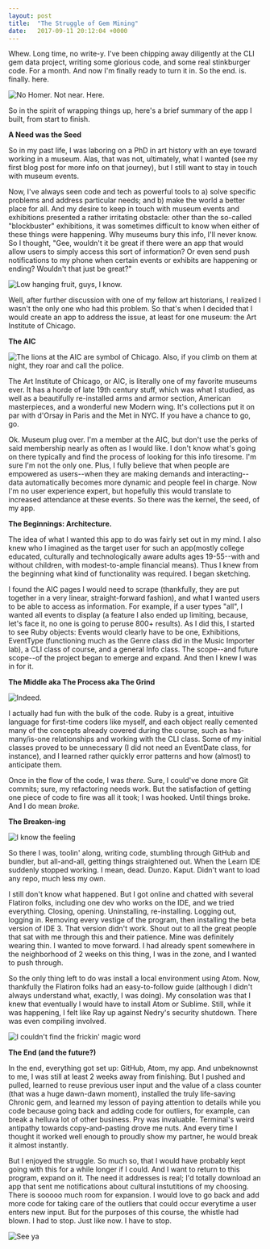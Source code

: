 ```yaml
---
layout: post
title:  "The Struggle of Gem Mining"
date:   2017-09-11 20:12:04 +0000
---
```



Whew. Long time, no write-y. I've been chipping away diligently at the CLI gem data project, writing some glorious code, and some real stinkburger code. For a month. And now I'm finally ready to turn it in. So the end. is. finally. here. 

![No Homer. Not near. Here.](https://imgur.com/zvnPSaf)

So in the spirit of wrapping things up, here's a brief summary of the app I built, from start to finish.

**A Need was the Seed**

So in my past life, I was laboring on a PhD in art history with an eye toward working in a museum. Alas, that was not, ultimately, what I wanted (see my first blog post for more info on that journey), but I still want to stay in touch with museum events.

Now, I've always seen code and tech as powerful tools to a) solve specific problems and address particular needs; and b) make the world a better place for all. And my desire to keep in touch with museum events and exhibitions presented a rather irritating obstacle: other than the so-called "blockbuster" exhibitions, it was sometimes difficult to know when either of these things were happening. Why museums bury this info, I'll never know. So I thought, "Gee, wouldn't it be great if there were an app that would allow users to simply access this sort of information? Or even send push notifications to my phone when certain events or exhibits are happening or ending? Wouldn't that just be great?"

![Low hanging fruit, guys, I know. ](https://imgur.com/FSxSRGL)

Well, after further discussion with one of my fellow art historians, I realized I wasn't the only one who had this problem. So that's when I decided that I would create an app to address the issue, at least for one museum: the Art Institute of Chicago.

**The AIC**

![The lions at the AIC are symbol of Chicago. Also, if you climb on them at night, they roar and call the police.](https://imgur.com/ofswBf7)

The Art Institute of Chicago, or AIC, is literally one of my favorite museums ever. It has a horde of late 19th century stuff, which was what I studied, as well as a beautifully re-installed arms and armor section, American masterpieces, and a wonderful new Modern wing. It's collections put it on par with d'Orsay in Paris and the Met in NYC. If you have a chance to go, go.

Ok. Museum plug over. I'm a member at the AIC, but don't use the perks of said membership nearly as often as I would like. I don't know what's going on there typically and find the process of looking for this info tiresome. I'm sure I'm not the only one. Plus, I fully believe that when people are empowered as users--when they are making demands and interacting--data automatically becomes more dynamic and people feel in charge. Now I'm no user experience expert, but hopefully this would translate to increased attendance at these events. So there was the kernel, the seed, of my app.

**The Beginnings: Architecture.**

The idea of what I wanted this app to do was fairly set out in my mind. I also knew who I imagined as the target user for such an app(mostly college educated, culturally and technologically aware adults ages 19-55--with and without children, with modest-to-ample financial means). Thus I knew from the beginning what kind of functionality was required. I began sketching.

I found the AIC pages I would need to scrape (thankfully, they are put together in a very linear, straight-forward fashion), and what I wanted users to be able to access as information. For example, if a user types "all", I wanted all events to display (a feature I also ended up limiting, because, let's face it, no one is going to peruse 800+ results). As I did this, I started to see Ruby objects: Events would clearly have to be one, Exhibitions, EventType (functioning much as the Genre class did in the Music Importer lab), a CLI class of course, and a general Info class. The scope--and future scope--of the project began to emerge and expand. And then I knew I was in for it. 

**The Middle aka The Process aka The Grind**

![Indeed.](https://media.giphy.com/media/OCu7zWojqFA1W/giphy.gif)

I actually had fun with the bulk of the code. Ruby is a great, intuitive language for first-time coders like myself, and each object really cemented many of the concepts already covered during the course, such as has-many/is-one relationships and working with the CLI class. Some of my initial classes proved to be unnecessary (I did not need an EventDate class, for instance), and I learned rather quickly error patterns and how (almost) to anticipate them.

Once in the flow of the code, I was *there*. Sure, I could've done more Git commits; sure, my refactoring needs work. But the satisfaction of getting one piece of code to fire was all it took; I was hooked. Until things broke. And I do mean *broke.*

**The Breaken-ing**

![I know the feeling](https://media.giphy.com/media/dcOEiSBI8Gxzi/giphy.gif)

So there I was, toolin' along, writing code, stumbling through GitHub and bundler, but all-and-all, getting things straightened out. When the Learn IDE suddenly stopped working. I mean, dead. Dunzo. Kaput. Didn't want to load any repo, much less my own.

I still don't know what happened. But I got online and chatted with several Flatiron folks, including one dev who works on the IDE, and we tried everything. Closing, opening. Uninstalling, re-installing. Logging out, logging in. Removing every vestige of the program, then installing the beta version of IDE 3. That version didn't work. Shout out to all the great people that sat with me through this and their patience. Mine was definitely wearing thin. I wanted to move forward. I had already spent somewhere in the neighborhood of 2 weeks on this thing, I was in the zone, and I wanted to push through.

So the only thing left to do was install a local environment using Atom. Now, thankfully the Flatiron folks had an easy-to-follow guide (although I didn't always understand what, exactly, I was doing). My consolation was that I knew that eventually I would have to install Atom or Sublime. Still, while it was happening, I felt like Ray up against Nedry's security shutdown. There was even compiling involved.

![I couldn't find the frickin' magic word](https://media.giphy.com/media/ZXIw1GQPMI7aU/giphy.gif)

**The End (and the future?)**

In the end, everything got set up: GitHub, Atom, my app. And unbeknownst to me, I was still at least 2 weeks away from finishing. But I pushed and pulled, learned to reuse previous user input and the value of a class counter (that was a huge dawn-dawn moment), installed the truly life-saving Chronic gem, and learned my lesson of paying attention to details while you code because going back and adding code for outliers, for example, can break a helluva lot of other business. Pry was invaluable. Terminal's weird antipathy towards copy-and-pasting drove me nuts. And every time I thought it worked well enough to proudly show my partner, he would break it almost instantly. 

But I enjoyed the struggle. So much so, that I would have probably kept going with this for a while longer if I could. And I want to return to this program, expand on it. The need it addresses is real; I'd totally download an app that sent me notifications about cultural instutitions of my choosing. There is sooooo much room for expansion. I would love to go back and add more code for taking care of the outliers that could occur everytime a user enters new input. But for the purposes of this course, the whistle had blown. I had to stop. Just like now. I have to stop. 

![See ya](https://media.giphy.com/media/26tk1RUHNm9zbdoXK/giphy.gif)






